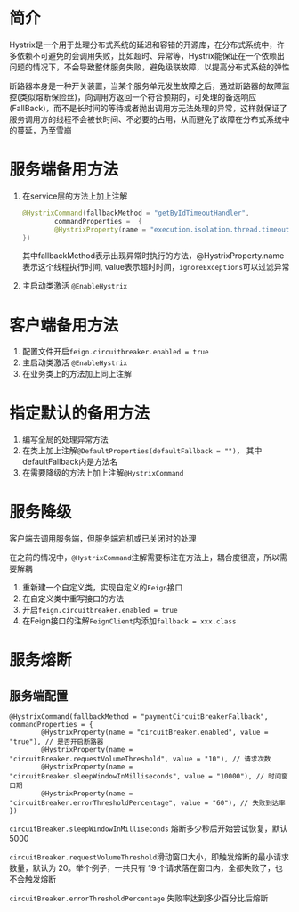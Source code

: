 # 简介

Hystrix是一个用于处理分布式系统的延迟和容错的开源库，在分布式系统中，许多依赖不可避免的会调用失败，比如超时、异常等，Hystrix能保证在一个依赖出问题的情况下，不会导致整体服务失败，避免级联故障，以提高分布式系统的弹性

断路器本身是一种开关装置，当某个服务单元发生故障之后，通过断路器的故障监控(类似熔断保险丝)，向调用方返回一个符合预期的，可处理的备选响应(FallBack)，而不是长时间的等待或者抛出调用方无法处理的异常，这样就保证了服务调用方的线程不会被长时间、不必要的占用，从而避免了故障在分布式系统中的蔓延，乃至雪崩



# 服务端备用方法

1. 在service层的方法上加上注解

   ```java
   @HystrixCommand(fallbackMethod = "getByIdTimeoutHandler",
           commandProperties =  {
           @HystrixProperty(name = "execution.isolation.thread.timeoutInMilliseconds", value = "3000")
   })
   ```

   其中fallbackMethod表示出现异常时执行的方法，@HystrixProperty.name表示这个线程执行时间, value表示超时时间，`ignoreExceptions`可以过滤异常

2. 主启动类激活 `@EnableHystrix`



# 客户端备用方法

1. 配置文件开启`feign.circuitbreaker.enabled = true`
2. 主启动类激活 `@EnableHystrix`
3. 在业务类上的方法加上同上注解



# 指定默认的备用方法

1. 编写全局的处理异常方法
2. 在类上加上注解`@DefaultProperties(defaultFallback = "")`， 其中defaultFallback内是方法名
3. 在需要降级的方法上加上注解`@HystrixCommand`



# 服务降级

客户端去调用服务端，但服务端宕机或已关闭时的处理

在之前的情况中，`@HystrixCommand`注解需要标注在方法上，耦合度很高，所以需要解耦

1. 重新建一个自定义类，实现自定义的`Feign`接口
2. 在自定义类中重写接口的方法
3. 开启`feign.circuitbreaker.enabled = true`
4. 在Feign接口的注解`FeignClient`内添加`fallback = xxx.class`



# 服务熔断

## 服务端配置

```jade
@HystrixCommand(fallbackMethod = "paymentCircuitBreakerFallback", commandProperties = {
        @HystrixProperty(name = "circuitBreaker.enabled", value = "true"), // 是否开启断路器
        @HystrixProperty(name = "circuitBreaker.requestVolumeThreshold", value = "10"), // 请求次数
        @HystrixProperty(name = "circuitBreaker.sleepWindowInMilliseconds", value = "10000"), // 时间窗口期
        @HystrixProperty(name = "circuitBreaker.errorThresholdPercentage", value = "60"), // 失败到达率
})
```

`circuitBreaker.sleepWindowInMilliseconds` 熔断多少秒后开始尝试恢复，默认5000

`circuitBreaker.requestVolumeThreshold`滑动窗口大小，即触发熔断的最小请求数量，默认为 20。举个例子，一共只有 19 个请求落在窗口内，全都失败了，也不会触发熔断

`circuitBreaker.errorThresholdPercentage`  失败率达到多少百分比后熔断